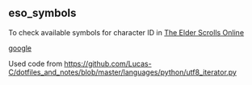 <h2> eso_symbols </h2>

To check available symbols for character ID in [The Elder Scrolls Online](https://www.elderscrollsonline.com/en-us/home)

[google](https://www.google.com/)

Used code from 
https://github.com/Lucas-C/dotfiles_and_notes/blob/master/languages/python/utf8_iterator.py
